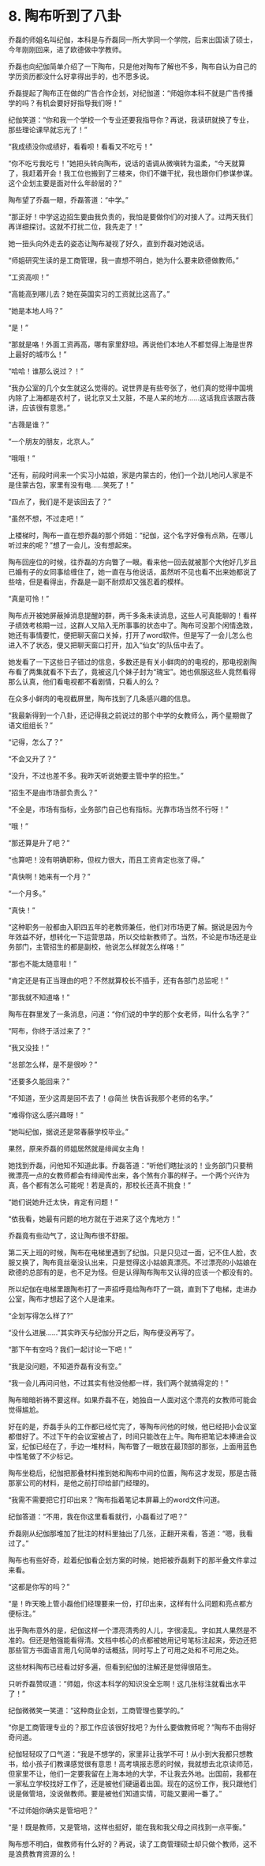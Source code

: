 # 8. 陶布听到了八卦

乔磊的师姐名叫纪伽，本科是与乔磊同一所大学同一个学院，后来出国读了硕士，今年刚刚回来，进了欧德做中学教师。

乔磊也向纪伽简单介绍了一下陶布，只是他对陶布了解也不多，陶布自认为自己的学历资历都没什么好拿得出手的，也不愿多说。

乔磊提起了陶布正在做的广告合作企划，对纪伽道：“师姐你本科不就是广告传播学的吗？有机会要好好指导我们呀！”

纪伽笑道：“你和我一个学校一个专业还要我指导你？再说，我读研就换了专业，那些理论课早就忘光了！”

“我成绩没你成绩好，看看呗！看看又不吃亏！”

“你不吃亏我吃亏！”她把头转向陶布，说话的语调从微嗔转为温柔，“今天就算了，我赶着开会！我工位也搬到了三楼来，你们不嫌干扰，我也跟你们参谋参谋。这个企划主要是面对什么年龄层的？”

陶布望了乔磊一眼，乔磊答道：“中学。”

“那正好！中学这边招生要由我负责的，我怕是要做你们的对接人了。过两天我们再详细探讨。这就不打扰二位，我先走了！”

她一扭头向外走去的姿态让陶布凝视了好久，直到乔磊对她说话。

“师姐研究生读的是工商管理，我一直想不明白，她为什么要来欧德做教师。”

“工资高呗！”

“高能高到哪儿去？她在英国实习的工资就比这高了。”

“她是本地人吗？”

“是！”

“那就是咯！外面工资再高，哪有家里舒坦。再说他们本地人不都觉得上海是世界上最好的城市么！”

“哈哈！谁那么说过？！”

“我办公室的几个女生就这么觉得的。说世界是有些夸张了，他们真的觉得中国境内除了上海都是农村了，说北京又土又脏，不是人呆的地方……这话我应该跟古薇讲，应该很有意思。”

“古薇是谁？”

“一个朋友的朋友，北京人。”

“哦哦！”

“还有，前段时间来一个实习小姑娘，家是内蒙古的，他们一个劲儿地问人家是不是住蒙古包，家里有没有电……笑死了！”

“四点了，我们是不是该回去了？”

“虽然不想，不过走吧！”

上楼梯时，陶布一直在想乔磊的那个师姐：“纪伽，这个名字好像有点熟，在哪儿听过来的呢？”想了一会儿，没有想起来。

陶布回座位的时候，往乔磊的方向瞥了一眼。看来他一回去就被那个大他好几岁且已婚有子的女同事给缠住了，她一直在与他说话，虽然听不见也看不出来她都说了些啥，但是看得出，乔磊是一副不耐烦却又强忍着的模样。

“真是可怜！”

陶布点开被她屏蔽掉消息提醒的群，两千多条未读消息，这些人可真能聊的！看样子绩效考核期一过，这群人又陷入无所事事的状态中了。陶布可没那个闲情逸致，她还有事情要忙，便把聊天窗口关掉，打开了word软件。但是写了一会儿怎么也进入不了状态，便又把聊天窗口打开，加入“仙女”的队伍中去了。

她发看了一下这些日子错过的信息，多数还是有关小鲜肉的的电视的，那电视剧陶布看了两集就看不下去了，竟被这几个妹子封为“瑰宝”。她也佩服这些人竟然看得那么认真，他们看电视都不看剧情，只看人的么？

在众多小鲜肉的电视截屏里，陶布找到了几条感兴趣的信息。

“我最新得到一个八卦，还记得我之前说过的那个中学的女教师么，两个星期做了语文组组长？”

“记得，怎么了？”

“不会又升了？”

“没升，不过也差不多。我昨天听说她要主管中学的招生。”

“招生不是由市场部负责么？”

“不全是，市场有指标，业务部门自己也有指标。光靠市场当然不行呀！”

“哦！”

“那还算是升了吧？”

“也算吧！没有明确职称，但权力很大，而且工资肯定也涨了得。”

“真快啊！她来有一个月？”

“一个月多。”

“真快！”

“这种职务一般都由入职四五年的老教师兼任，他们对市场更了解。据说是因为今年效益不好，想转化一下运营思路，所以交给新教师了。当然，不论是市场还是业务部门，主管招生的都是副校，他说怎么样就怎么样咯！”

“那也不能太随意啦！”

“肯定还是有正当理由的吧？不然就算校长不插手，还有各部门总监呢！”

“那我就不知道咯！”

陶布在群里发了一条消息，问道：“你们说的中学的那个女老师，叫什么名字？”

“阿布，你终于活过来了？”

“我又没挂！”

“总部怎么样，是不是很吵？”

“还要多久能回来？”

“不知道，至少这周是回不去了！@简兰 快告诉我那个老师的名字。”

“难得你这么感兴趣呀！”

“她叫纪伽，据说还是常春藤学校毕业。”

果然，原来乔磊的师姐居然就是绯闻女主角！

她找到乔磊，问他知不知道此事。乔磊答道：“听他们瞎扯淡的！业务部门只要稍微漂亮一点的女教师都会有绯闻传出来，各个煞有介事的样子。一个两个兴许为真，各个都有怎么可能呢！若是真的，那校长还真不挑食！”

“她们说她升迁太快，肯定有问题！”

“依我看，她最有问题的地方就在于进来了这个鬼地方！”

乔磊竟有些动气了，这让陶布很不舒服。

第二天上班的时候，陶布在电梯里遇到了纪伽。只是只见过一面，记不住人脸，衣服又换了，陶布竟丝毫没认出来，只是觉得这小姑娘真漂亮。不过漂亮的小姑娘在欧德的总部有的是，也不足为怪。但是认得陶布陶布又认得的应该一个都没有的。

所以纪伽在电梯里跟陶布打了一声招呼竟给陶布吓了一跳，直到下了电梯，走进办公室，陶布才想起了这个人是谁来。

“企划写得怎么样了?”

“没什么进展……”其实昨天与纪伽分开之后，陶布便没再写了。

“那下午有空吗？我们一起讨论一下吧！”

“我是没问题，不知道乔磊有没有空。”

“我一会儿再问问他，不过其实有他没他都一样，我们两个就搞得定的！”

陶布暗暗祈祷不要这样。如果乔磊不在，她独自一人面对这个漂亮的女教师可能会觉得尴尬。

好在的是，乔磊手头的工作都已经忙完了，等陶布问他的时候，他已经把小会议室都借好了。不过下午的会议室被占了，时间只能改在上午。陶布把笔记本捧进会议室，纪伽已经在了，手边一堆材料，陶布瞥了一眼放在最顶部的那张，上面用蓝色中性笔做了不少标记。

陶布坐稳后，纪伽把那叠材料推到她和陶布中间的位置，陶布这才发现，那是古薇那家公司的材料，是他之前打印给部门经理的。

“我需不需要把它打印出来？”陶布指着笔记本屏幕上的word文件问道。

纪伽答道：“不用，我在你这里看看就行，小磊看过了吧？”

乔磊刚从纪伽那堆加了批注的材料里抽出了几张，正翻开来看，答道：“嗯，我看过了。”

陶布也有些好奇，趁着纪伽看企划方案的时候，她把被乔磊剩下的那半叠文件拿过来看。

“这都是你写的吗？”

“是！昨天晚上管小磊他们经理要来一份，打印出来，这样有什么问题和亮点都方便标注。”

出乎陶布意外的是，纪伽这样一个漂亮清秀的人儿，字很凌乱。字如其人果然是不准的。但还是勉强能看得清。文档中核心的点都被她用记号笔标注起来，旁边还把那些官方书面语言用几句简单的话概括，同时写上了可用之处和不可用之处。

这些材料陶布已经看过好多遍，但看到纪伽的注解还是觉得很陌生。

只听乔磊赞叹道：“师姐，你这本科学的知识没全忘啊！这几张标注就看出水平了！”

纪伽微微笑一笑道：“这种商业企划，工商管理也要学的。”

“你是工商管理专业的？那工作应该很好找吧？为什么要做教师呢？”陶布不由得好奇问道。

纪伽轻轻叹了口气道：“我是不想学的，家里非让我学不可！从小到大我都只想教书，给小孩子们教课感觉很有意思！高考填报志愿的时候，我就想去北京读师范，但家里不让，他们一定要我留在上海本地的大学，不让我去外地。出国前，我都在一家私立学校找好工作了，还是被他们硬逼着出国。现在的这份工作，我只跟他们说是做管培，没说做教师。要是被他们知道实情，可能又要闹一番了。”

“不过师姐你确实是管培吧？”

“是！既是教师，又是管培，这样也挺好，能在我和我父母之间找到一点平衡。”

陶布想不明白，做教师有什么好的？再说，读了工商管理硕士却只做个教师，这不是浪费教育资源的么！
